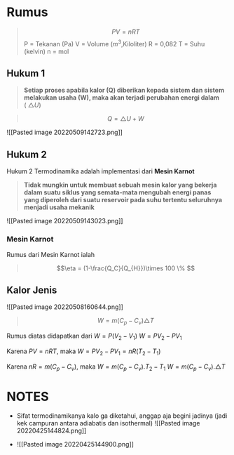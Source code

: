 # Rumus
>$$PV = nRT$$
> P = Tekanan (Pa)
> V = Volume ($m^{3}$,Kiloliter)
> R = 0,082
> T = Suhu (kelvin)
> n = mol 


## Hukum 1
>**Setiap proses apabila kalor (Q) diberikan kepada sistem dan sistem melakukan usaha (W), maka akan terjadi perubahan energi dalam** ( $\triangle U$)


> $$Q = \triangle U + W$$

![[Pasted image 20220509142723.png]]

## Hukum 2
Hukum 2 Termodinamika adalah implementasi dari **Mesin Karnot**

>**Tidak mungkin untuk membuat sebuah mesin kalor yang bekerja dalam suatu siklus yang semata-mata mengubah energi panas yang diperoleh dari suatu reservoir pada suhu tertentu seluruhnya menjadi usaha mekanik**

![[Pasted image 20220509143023.png]]

### Mesin Karnot
Rumus dari Mesin Karnot ialah
 >$$\eta = (1-\frac{Q_C}{Q_{H}})\times 100 \% $$


## Kalor Jenis
![[Pasted image 20220508160644.png]]

> $$W =m(C_{p}-C_{v})\triangle T$$

Rumus diatas didapatkan dari
$W = P(V_{2}-V_{1})$
$W = PV_{2}-PV_{1}$

Karena $PV = nRT$, maka
$W = PV_{2}-PV_{1} = nR(T_{2}-T_{1})$

Karena $nR = m(C_{p}- C_{v})$, maka
$W = m(C_{p}- C_{v}) . T_{2}-T_{1}$
$W = m(C_{p}- C_{v}) . \triangle T$



# NOTES
- Sifat termodinamikanya kalo ga diketahui, anggap aja begini jadinya (jadi kek campuran antara adiabatis dan isothermal)
	![[Pasted image 20220425144824.png]]

- ![[Pasted image 20220425144900.png]]


